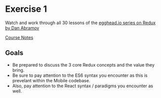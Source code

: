 # Exercise 1

Watch and work through all 30 lessons of the [egghead.io series on Redux by Dan Abramov](https://egghead.io/series/getting-started-with-redux)

[Course Notes](https://github.com/tayiorbeii/egghead.io_redux_course_notes)

## Goals

- Be prepared to discuss the 3 core Redux concepts and the value they bring.
- Be sure to pay attention to the ES6 syntax you encounter as this is prevelant within the Mobile codebase.
- Also, pay attention to the React syntax / paradigms you encounter as well.